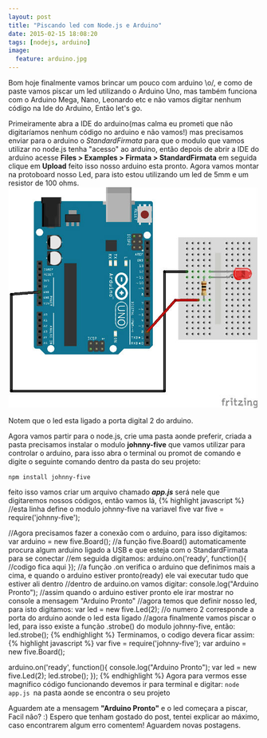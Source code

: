 ```yaml
---
layout: post
title: "Piscando led com Node.js e Arduino"
date: 2015-02-15 18:08:20
tags: [nodejs, arduino]
image:
  feature: arduino.jpg
---
```

Bom hoje finalmente vamos brincar um pouco com arduino \o/, e como de paste vamos piscar um led utilizando o Arduino Uno, mas também funciona com o Arduino Mega, Nano, Leonardo etc e não vamos digitar nenhum código na Ide do Arduino, Então let's go.

Primeiramente abra a IDE do arduino(mas calma eu prometi que não digitaríamos nenhum código no arduino e não vamos!)  mas precisamos enviar para o arduino o *StandardFirmata*  para que o modulo que vamos utilizar no node.js tenha "acesso" ao arduino, então depois de abrir a IDE do arduino acesse **Files > Examples > Firmata > StandardFirmata** em seguida clique em **Upload** feito isso nosso arduino esta pronto.
Agora vamos montar na protoboard nosso Led, para isto estou utilizando um led de 5mm e um resistor de 100 ohms. 
![Ligação de led ao arduino uno](/images/img-posts/esquema-led-blink.jpg)

Notem que o led esta ligado a porta digital 2 do arduino.

Agora vamos partir para o node.js, crie uma pasta aonde preferir, criada a pasta precisamos instalar o modulo **johnny-five** que vamos utilizar para controlar o arduino, para isso abra o terminal ou promot de comando e digite o seguinte comando dentro da pasta do seu projeto:

    npm install johnny-five

feito isso vamos criar um arquivo chamado ***app.js*** será nele que digitaremos nossos códigos, então vamos lá,
{% highlight javascript %}
//esta linha define o modulo johnny-five na variavel five
var five = require('johnny-five'); 
  
//Agora precisamos fazer a conexão com o arduino, para isso digitamos:  
var arduino = new five.Board();
//a função five.Board() automaticamente procura algum arduino ligado a USB e que esteja com o StandardFirmata para se conectar
//em seguida digitamos:
arduino.on('ready', function(){
    //codigo fica aqui
});
//a função .on verifica o arduino que definimos mais a cima, e quando o arduino estiver pronto(ready) ele vai executar tudo que estiver ali dentro
//dentro de arduino.on vamos digitar:
console.log("Arduino Pronto");
//assim quando o arduino estiver pronto ele irar mostrar no console a mensagem "Arduino Pronto"
//agora temos que definir nosso led, para isto digitamos:
var led = new five.Led(2); //o numero 2 corresponde a porta do arduino aonde o led esta ligado
//agora finalmente vamos piscar o led, para isso existe a função .strobe() do modulo johnny-five, então:
led.strobe();
{% endhighlight %}
Terminamos, o codigo devera ficar assim:
{% highlight javascript %}
var five = require('johnny-five');
var arduino = new five.Board();
   
arduino.on('ready', function(){
    console.log("Arduino Pronto");
    var led = new five.Led(2);
    led.strobe();
});
{% endhighlight %}
Agora para vermos esse magnifico código funcionando devemos ir para terminal e digitar: `node app.js `na pasta aonde se encontra o seu projeto

Aguardem ate a mensagem **"Arduino Pronto"** e o led começara a piscar, Facil não? :) Espero que tenham gostado do post, tentei explicar ao máximo, caso encontrarem algum erro comentem! Aguardem novas postagens.